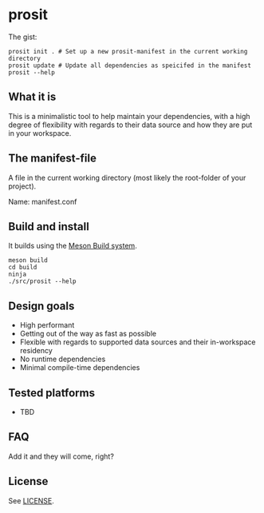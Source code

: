 # prosit

The gist:

    prosit init . # Set up a new prosit-manifest in the current working directory
    prosit update # Update all dependencies as speicifed in the manifest
    prosit --help


## What it is

This is a minimalistic tool to help maintain your dependencies, with a high degree of flexibility with regards to their data source and how they are put in your workspace.

## The manifest-file

A file in the current working directory (most likely the root-folder of your project). 

Name: manifest.conf


## Build and install

It builds using the [Meson Build system](https://mesonbuild.com/).

    meson build
    cd build
    ninja
    ./src/prosit --help


## Design goals

* High performant
* Getting out of the way as fast as possible
* Flexible with regards to supported data sources and their in-workspace residency
* No runtime dependencies
* Minimal compile-time dependencies

## Tested platforms

* TBD


## FAQ

Add it and they will come, right?


## License

See [LICENSE](LICENSE).